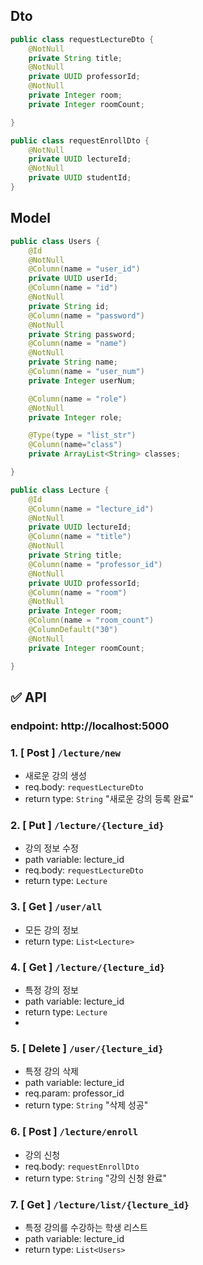 ## Dto

```Java
public class requestLectureDto {
    @NotNull
    private String title;
    @NotNull
    private UUID professorId;
    @NotNull
    private Integer room;
    private Integer roomCount;

}

public class requestEnrollDto {
    @NotNull
    private UUID lectureId;
    @NotNull
    private UUID studentId;
}
```

## Model
```java
public class Users {
    @Id
    @NotNull
    @Column(name = "user_id")
    private UUID userId;
    @Column(name = "id")
    @NotNull
    private String id;
    @Column(name = "password")
    @NotNull
    private String password;
    @Column(name = "name")
    @NotNull
    private String name;
    @Column(name = "user_num")
    private Integer userNum;

    @Column(name = "role")
    @NotNull
    private Integer role;

    @Type(type = "list_str")
    @Column(name="class")
    private ArrayList<String> classes;

}

public class Lecture {
    @Id
    @Column(name = "lecture_id")
    @NotNull
    private UUID lectureId;
    @Column(name = "title")
    @NotNull
    private String title;
    @Column(name = "professor_id")
    @NotNull
    private UUID professorId;
    @Column(name = "room")
    @NotNull
    private Integer room;
    @Column(name = "room_count")
    @ColumnDefault("30")
    @NotNull
    private Integer roomCount;

}
```

## ✅ API

### endpoint: http://localhost:5000

### 1. [ Post ] `/lecture/new`

- 새로운 강의 생성
- req.body: `requestLectureDto`
- return type: `String` "새로운 강의 등록 완료"

### 2. [ Put ] `/lecture/{lecture_id}`

- 강의 정보 수정
- path variable: lecture_id
- req.body: `requestLectureDto`
- return type: `Lecture`

### 3. [ Get ] `/user/all`

- 모든 강의 정보
- return type: `List<Lecture>`

### 4. [ Get ] `/lecture/{lecture_id}`

- 특정 강의 정보
- path variable: lecture_id
- return type: `Lecture`
-
### 5. [ Delete ] `/user/{lecture_id}`

- 특정 강의 삭제
- path variable: lecture_id
- req.param: professor_id
- return type: `String` "삭제 성공"

### 6. [ Post ] `/lecture/enroll`

- 강의 신청
- req.body: `requestEnrollDto`
- return type: `String` "강의 신청 완료"

### 7. [ Get ] `/lecture/list/{lecture_id}`

- 특정 강의를 수강하는 학생 리스트
- path variable: lecture_id
- return type: `List<Users>`

